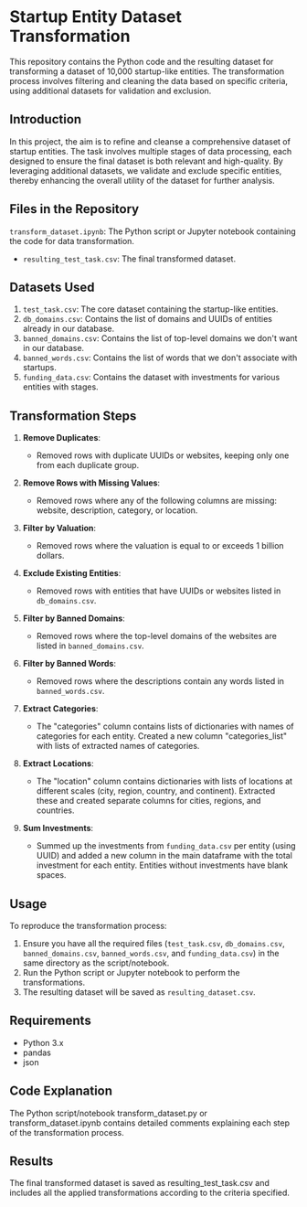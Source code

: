# Startup Entity Dataset Transformation

This repository contains the Python code and the resulting dataset for transforming a dataset of 10,000 startup-like entities. The transformation process involves filtering and cleaning the data based on specific criteria, using additional datasets for validation and exclusion.

## Introduction

In this project, the aim is to refine and cleanse a comprehensive dataset of startup entities. The task involves multiple stages of data processing, each designed to ensure the final dataset is both relevant and high-quality. By leveraging additional datasets, we validate and exclude specific entities, thereby enhancing the overall utility of the dataset for further analysis.

## Files in the Repository

`transform_dataset.ipynb`: The Python script or Jupyter notebook containing the code for data transformation.
- `resulting_test_task.csv`: The final transformed dataset.

## Datasets Used

1. `test_task.csv`: The core dataset containing the startup-like entities.
2. `db_domains.csv`: Contains the list of domains and UUIDs of entities already in our database.
3. `banned_domains.csv`: Contains the list of top-level domains we don't want in our database.
4. `banned_words.csv`: Contains the list of words that we don't associate with startups.
5. `funding_data.csv`: Contains the dataset with investments for various entities with stages.

## Transformation Steps

1. **Remove Duplicates**:
   - Removed rows with duplicate UUIDs or websites, keeping only one from each duplicate group.

2. **Remove Rows with Missing Values**:
   - Removed rows where any of the following columns are missing: website, description, category, or location.

3. **Filter by Valuation**:
   - Removed rows where the valuation is equal to or exceeds 1 billion dollars.

4. **Exclude Existing Entities**:
   - Removed rows with entities that have UUIDs or websites listed in `db_domains.csv`.

5. **Filter by Banned Domains**:
   - Removed rows where the top-level domains of the websites are listed in `banned_domains.csv`.

6. **Filter by Banned Words**:
   - Removed rows where the descriptions contain any words listed in `banned_words.csv`.

7. **Extract Categories**:
   - The "categories" column contains lists of dictionaries with names of categories for each entity. Created a new column "categories_list" with lists of extracted names of categories.

8. **Extract Locations**:
   - The "location" column contains dictionaries with lists of locations at different scales (city, region, country, and continent). Extracted these and created separate columns for cities, regions, and countries.

9. **Sum Investments**:
   - Summed up the investments from `funding_data.csv` per entity (using UUID) and added a new column in the main dataframe with the total investment for each entity. Entities without investments have blank spaces.

## Usage

To reproduce the transformation process:

1. Ensure you have all the required files (`test_task.csv`, `db_domains.csv`, `banned_domains.csv`, `banned_words.csv`, and `funding_data.csv`) in the same directory as the script/notebook.
2. Run the Python script or Jupyter notebook to perform the transformations.
3. The resulting dataset will be saved as `resulting_dataset.csv`.

## Requirements

- Python 3.x
- pandas
- json

## Code Explanation
The Python script/notebook transform_dataset.py or transform_dataset.ipynb contains detailed comments explaining each step of the transformation process.

## Results
The final transformed dataset is saved as resulting_test_task.csv and includes all the applied transformations according to the criteria specified.

